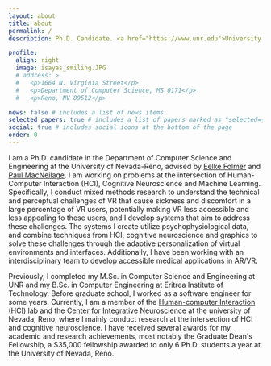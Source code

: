 ```yaml
---
layout: about
title: about
permalink: /
description: Ph.D. Candidate. <a href="https://www.unr.edu">University of Nevada, Reno</a>.

profile:
  align: right
  image: isayas_smiling.JPG
  # address: >
  #   <p>1664 N. Virginia Street</p>
  #   <p>Department of Computer Science, MS 0171</p>
  #   <p>Reno, NV 89512</p>

news: false # includes a list of news items
selected_papers: true # includes a list of papers marked as "selected={true}"
social: true # includes social icons at the bottom of the page
order: 0
---
```


I am a Ph.D. candidate in the Department of Computer Science and Engineering at the University of Nevada-Reno, advised by [Eelke Folmer](https://www.eelke.com/) and [Paul MacNeilage](https://selfmotionlab.github.io/). I am working on problems at the intersection of Human-Computer Interaction (HCI), Cognitive Neuroscience and Machine Learning. Specifically, I conduct mixed methods research to understand the technical and perceptual challenges of VR that cause sickness and discomfort in a large percentage of VR users, potentially making VR less accessible and less appealing to these users, and I develop systems that aim to address these challenges. The systems I create utilize psychophysiological data, and combine techniques from HCI, cognitive neuroscience and graphics to solve these challenges through the adaptive personalization of virtual environments and interfaces. Additionally, I have been working with an interdisciplinary team to develop accessible medical applications in AR/VR.

Previously, I completed my M.Sc. in Computer Science and Engineering at UNR and my B.Sc. in Computer Engineering at Eritrea Institute of Technology. Before graduate school, I worked as a software engineer for some years. Currently, I am a member of the [Human-computer Interaction (HCI) lab](https://hcilab.cse.unr.edu/) and the [Center for Integrative Neuroscience](https://www.unr.edu/neuroscience/research/center) at the university of Nevada, Reno, where I mainly conduct research at the intersection of HCI and cognitive neuroscience. I have received several awards for my academic and research achievements, most notably the Graduate Dean's Fellowship, a $35,000 fellowship awarded to only 6 Ph.D. students a year at the University of Nevada, Reno.
